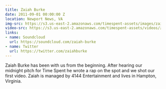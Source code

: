 ```yaml
---
title: Zaiah Burke
date: 2011-09-01 00:00:00 Z
location: Newport News, VA
img-src: https://s3.us-east-2.amazonaws.com/timespent-assets/images/zaiah-burke.png
video-src: https://s3.us-east-2.amazonaws.com/timespent-assets/videos/zaiah-burke.mp4
links:
- name: Soundcloud
  url: https://soundcloud.com/zaiah-burke
- name: Twitter
  url: https://twitter.com/zaiahburke
---
```


Zaiah Burke has been with us from the beginning. After hearing our midnight pitch for Time Spent he wrote a rap on the spot and we shot our first video. Zaiah is managed by 4144 Entertainment and lives in Hampton, Virginia.

